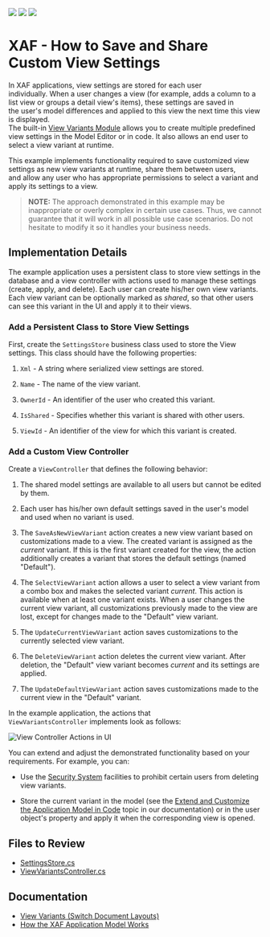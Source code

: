 <!-- default badges list -->
![](https://img.shields.io/endpoint?url=https://codecentral.devexpress.com/api/v1/VersionRange/128592707/22.2.4%2B)
[![](https://img.shields.io/badge/Open_in_DevExpress_Support_Center-FF7200?style=flat-square&logo=DevExpress&logoColor=white)](https://supportcenter.devexpress.com/ticket/details/T537863)
[![](https://img.shields.io/badge/📖_How_to_use_DevExpress_Examples-e9f6fc?style=flat-square)](https://docs.devexpress.com/GeneralInformation/403183)
<!-- default badges end -->

# XAF - How to Save and Share Custom View Settings

In XAF applications, view settings are stored for each user individually. When a user changes a view (for example, adds a column to a list view or groups a detail view's items), these settings are saved in the user's model differences and applied to this view the next time this view is displayed.  
The built-in [View Variants Module](https://documentation.devexpress.com/eXpressAppFramework/CustomDocument113011.aspx) allows you to create multiple predefined view settings in the Model Editor or in code. It also allows an end user to select a view variant at runtime.

This example implements functionality required to save customized view settings as new view variants at runtime, share them between users, and allow any user who has appropriate permissions to select a variant and apply its settings to a view.

> **NOTE:**
> The approach demonstrated in this example may be inappropriate or overly complex in certain use cases. Thus, we cannot guarantee that it will work in all possible use case scenarios. Do not hesitate to modify it so it handles your business needs.

## Implementation Details

The example application uses a persistent class to store view settings in the database and a view controller with actions used to manage these settings (create, apply, and delete). Each user can create his/her own view variants. Each view variant can be optionally marked as _shared_, so that other users can see this variant in the UI and apply it to their views.

### Add a Persistent Class to Store View Settings

First, create the `SettingsStore` business class used to store the View settings. This class should have the following properties:  

1. `Xml` - A string where serialized view settings are stored.

2. `Name` - The name of the view variant.

3. `OwnerId` - An identifier of the user who created this variant.

4. `IsShared` - Specifies whether this variant is shared with other users. 

5. `ViewId` - An identifier of the view for which this variant is created.

### Add a Custom View Controller

Create a `ViewController` that defines the following behavior:  

1. The shared model settings are available to all users but cannot be edited by them.  

2. Each user has his/her own default settings saved in the user's model and used when no variant is used.

3. The `SaveAsNewViewVariant` action creates a new view variant based on customizations made to a view. The created variant is assigned as the _current_ variant. If this is the first variant created for the view, the action additionally creates a variant that stores the default settings (named "Default").

4. The `SelectViewVariant` action allows a user to select a view variant from a combo box and makes the selected variant _current_. This action is available when at least one variant exists. When a user changes the current view variant, all customizations previously made to the view are lost, except for changes made to the "Default" view variant.  

5. The `UpdateCurrentViewVariant` action saves customizations to the currently selected view variant.  

6. The `DeleteViewVariant` action deletes the current view variant. After deletion, the "Default" view variant becomes _current_ and its settings are applied.  

7. The `UpdateDefaultViewVariant` action saves customizations made to the current view in the "Default" variant.

In the example application, the actions that `ViewVariantsController` implements look as follows:

![View Controller Actions in UI](https://user-images.githubusercontent.com/14300209/225338143-2b4a470c-43ca-405e-83c0-eceb853c3946.png)

You can extend and adjust the demonstrated functionality based on your requirements. For example, you can:

- Use the [Security System](https://documentation.devexpress.com/eXpressAppFramework/CustomDocument113361.aspx) facilities to prohibit certain users from deleting view variants.

- Store the current variant in the model (see the [Extend and Customize the Application Model in Code](https://documentation.devexpress.com/eXpressAppFramework/CustomDocument113169.aspx) topic in our documentation) or in the user object's property and apply it when the corresponding view is opened.

## Files to Review

* [SettingsStore.cs](./CS/EFCore/ViewSettingsEF/ViewSettingsEF.Module/BusinessObjects/SettingsStore.cs)
* [ViewVariantsController.cs](./CS/EFCore/ViewSettingsEF/ViewSettingsEF.Module/Controllers/ViewVariantsController.cs)

## Documentation

* [View Variants (Switch Document Layouts)](https://docs.devexpress.com/eXpressAppFramework/113011/application-shell-and-base-infrastructure/view-variants-module)
* [How the XAF Application Model Works](https://docs.devexpress.com/eXpressAppFramework/112580/ui-construction/application-model-ui-settings-storage/how-application-model-works)
